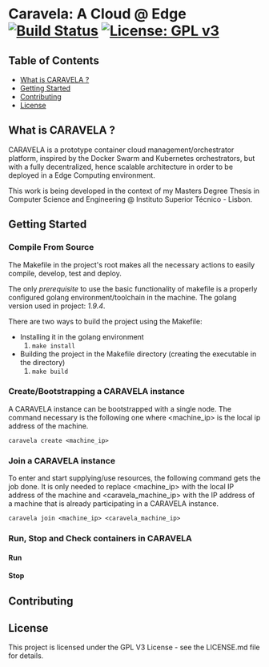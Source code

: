 # Caravela: A Cloud @ Edge [![Build Status](https://travis-ci.com/Strabox/CARAVELA-A-Cloud-at-Edge.svg?token=8iyx88Q98Rgp5aaUbkKN&branch=master)](https://travis-ci.com/Strabox/CARAVELA-A-Cloud-at-Edge) [![License: GPL v3](https://img.shields.io/badge/License-GPL%20v3-blue.svg)](https://www.gnu.org/licenses/gpl-3.0)

## Table of Contents

- [What is CARAVELA ?](https://github.com/Strabox/CARAVELA-A-Cloud-at-Edge#what-is-caravela-)
- [Getting Started](https://github.com/Strabox/CARAVELA-A-Cloud-at-Edge#getting-started)
- [Contributing](https://github.com/Strabox/CARAVELA-A-Cloud-at-Edge#contributing)
- [License](https://github.com/Strabox/CARAVELA-A-Cloud-at-Edge#license)

## What is CARAVELA ?

CARAVELA is a prototype container cloud management/orchestrator platform, inspired by the Docker Swarm and Kubernetes orchestrators,
but with a fully decentralized, hence scalable architecture in order to be deployed in a Edge Computing environment.

This work is being developed in the context of my Masters Degree Thesis in Computer Science and Engineering @ Instituto Superior Técnico - Lisbon.

## Getting Started

### Compile From Source

The Makefile in the project's root makes all the necessary actions to easily compile, develop, test and deploy.

The only *prerequisite* to use the basic functionality of makefile is a properly configured golang
environment/toolchain in the machine.
The golang version used in project: *1.9.4*.

There are two ways to build the project using the Makefile:
- Installing it in the golang environment
    1. `make install`
- Building the project in the Makefile directory (creating the executable in the directory)
    1. `make build`

### Create/Bootstrapping a CARAVELA instance

A CARAVELA instance can be bootstrapped with a single node. The command necessary is the following one where
<machine_ip> is the local ip address of the machine.

`caravela create <machine_ip>`

### Join a CARAVELA instance

To enter and start supplying/use resources, the following command gets the job done. It is only needed to replace
<machine_ip> with the local IP address of the machine and <caravela_machine_ip> with the IP address of a machine that is
already participating in a CARAVELA instance.

`caravela join <machine_ip> <caravela_machine_ip>`

### Run, Stop and Check containers in CARAVELA

#### Run

#### Stop

## Contributing

## License

This project is licensed under the GPL V3 License - see the LICENSE.md file for details.